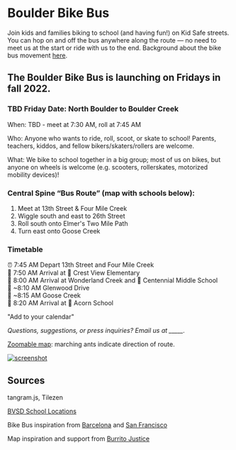 # Boulder Bike Bus

Join kids and families biking to school (and having fun!) on Kid Safe streets. You can hop on and off the bus anywhere along the route — no need to meet us at the start or ride with us to the end. Background about the bike bus movement [here](https://www.bloomberg.com/news/features/2022-02-10/kids-board-bike-trains-from-barcelona-to-san-francisco).

## The Boulder Bike Bus is launching on Fridays in fall 2022. 

### TBD Friday Date: North Boulder to Boulder Creek

When: TBD - meet at 7:30 AM, roll at 7:45 AM

Who: Anyone who wants to ride, roll, scoot, or skate to school! Parents, teachers, kiddos, and fellow bikers/skaters/rollers are welcome.

What: We bike to school together in a big group; most of us on bikes, but anyone on wheels is welcome (e.g. scooters, rollerskates, motorized mobility devices)!


### Central Spine “Bus Route” (map with schools below):

1. Meet at 13th Street & Four Mile Creek
2. Wiggle south and east to 26th Street
3. Roll south onto Elmer's Two Mile Path
4. Turn east onto Goose Creek

### Timetable 

:alarm_clock: 7:45 AM Depart 13th Street and Four Mile Creek  
:stop_sign: 7:50 AM Arrival at :school: Crest View Elementary  
:stop_sign: 8:00 AM Arrival at Wonderland Creek and :school: Centennial Middle School  
:busstop: ~8:10 AM Glenwood Drive  
:busstop: ~8:15 AM Goose Creek  
:stop_sign: 8:20 AM Arrival at :school: Acorn School  


"Add to your calendar"

*Questions, suggestions, or press inquiries? Email us at _____.*


[Zoomable map](map#18/37.75774/-122.42144
): marching ants indicate direction of route.

[![screenshot](images/one-way.gif)](map#18/37.75774/-122.42144)


## Sources

tangram.js, Tilezen

[BVSD School Locations](https://bvsdschools.maps.arcgis.com/apps/webappviewer/index.html?id=9217a1d6a88a4b769c38495617983d9f)

Bike Bus inspiration from [Barcelona](https://twitter.com/bicibuseixample) and [San Francisco](https://kidsafesf.com/bike-bus)

Map inspiration and support from [Burrito Justice](https://twitter.com/burritojustice)
